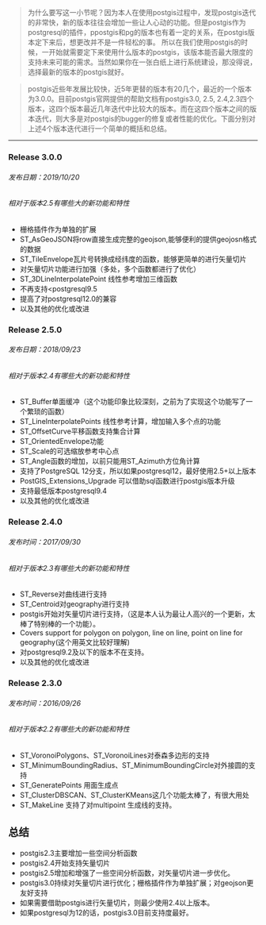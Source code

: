 > 为什么要写这一小节呢？因为本人在使用postgis过程中，发现postgis迭代的非常快，新的版本往往会增加一些让人心动的功能。但是postgis作为postgresql的插件，ppostgis和pg的版本也有着一定的关系，在postgis版本定下来后，想更改并不是一件轻松的事。
所以在我们使用postgis的时候，一开始就需要定下来使用什么版本的postgis，该版本能否最大限度的支持未来可能的需求。当然如果你在一张白纸上进行系统建设，那没得说，选择最新的版本的postgis就好。

> postgis近些年发展比较快，近5年更替的版本有20几个，最近的一个版本为3.0.0。目前postgis官网提供的帮助文档有postgis3.0, 2.5, 2.4,2.3四个版本，这四个版本最近几年迭代中比较大的版本。而在这四个版本之间的版本迭代，则大多是对postgis的bugger的修复或者性能的优化。下面分别对上述4个版本迭代进行一个简单的概括和总结。

---

### Release 3.0.0
###### 发布日期：2019/10/20
###### 相对于版本2.5有哪些大的新功能和特性
- 栅格插件作为单独的扩展
- ST_AsGeoJSON将row直接生成完整的geojson,能够便利的提供geojosn格式的数据
- ST_TileEnvelope瓦片号转换成经纬度的函数，能够更简单的进行矢量切片
- 对矢量切片功能进行加强（多处，多个函数都进行了优化）
- ST_3DLineInterpolatePoint 线性参考增加三维函数
- 不再支持<postgresql9.5
- 提高了对postgresql12.0的兼容
- 以及其他的优化或改进



### Release 2.5.0
###### 发布日期：2018/09/23
###### 相对于版本2.4有哪些大的新功能和特性
- ST_Buffer单面缓冲（这个功能印象比较深刻，之前为了实现这个功能写了一个繁琐的函数）
- ST_LineInterpolatePoints 线性参考计算，增加输入多个点的功能
- ST_OffsetCurve平移函数支持集合计算
- ST_OrientedEnvelope功能
- ST_Scale的可选缩放参考中心点
- ST_Angle函数的增加，以前只能用ST_Azimuth方位角计算
- 支持了PostgreSQL 12分支，所以如果postgresql12，最好使用2.5+以上版本
- PostGIS_Extensions_Upgrade 可以借助sql函数进行postgis版本升级
- 支持最低版本postgresql9.4
- 以及其他的优化或改进


### Release 2.4.0 
###### 发布时间：2017/09/30
###### 相对于版本2.3有哪些大的新功能和特性
- ST_Reverse对曲线进行支持
- ST_Centroid对geography进行支持
- postgis开始对矢量切片进行支持，（这是本人认为最让人高兴的一个更新，太棒了特别棒的一个功能）。
- Covers support for polygon on polygon, line on line, point on line for geography(这个用英文比较好理解)
- 对postgresql9.2及以下的版本不在支持。
- 以及其他的优化或改进



### Release 2.3.0
###### 发布时间：2016/09/26
###### 相对于版本2.2有哪些大的新功能和特性
- ST_VoronoiPolygons、ST_VoronoiLines对泰森多边形的支持
- ST_MinimumBoundingRadius、ST_MinimumBoundingCircle对外接圆的支持
- ST_GeneratePoints 用面生成点
- ST_ClusterDBSCAN、ST_ClusterKMeans这几个功能太棒了，有很大用处
- ST_MakeLine 支持了对multipoint 生成线的支持。


## 总结
- postgis2.3主要增加一些空间分析函数
- postgis2.4开始支持矢量切片
- postgis2.5增加和增强了一些空间分析函数，对矢量切片进一步优化。
- postgis3.0持续对矢量切片进行优化；栅格插件作为单独扩展；对geojson更友好支持
- 如果需要借助postgis进行矢量切片，则最少使用2.4以上版本。
- 如果postgresql为12的话，postgis3.0目前支持度最好。